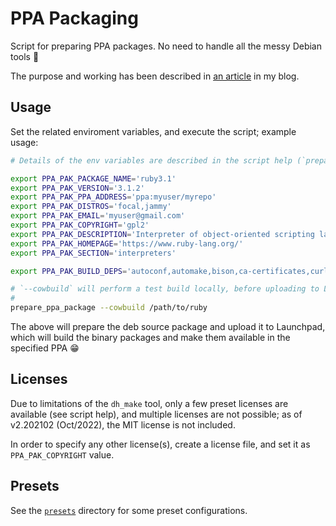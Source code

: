 # PPA Packaging

Script for preparing PPA packages. No need to handle all the messy Debian tools 😬

The purpose and working has been described in [an article](https://saveriomiroddi.github.io/Learn-to-prepare-PPA-packages-by-setting-up-a-Ruby-PPA/) in my blog.

## Usage

Set the related enviroment variables, and execute the script; example usage:

```sh
# Details of the env variables are described in the script help (`prepare_ppa_package --help`).

export PPA_PAK_PACKAGE_NAME='ruby3.1'
export PPA_PAK_VERSION='3.1.2'
export PPA_PAK_PPA_ADDRESS='ppa:myuser/myrepo'
export PPA_PAK_DISTROS='focal,jammy'
export PPA_PAK_EMAIL='myuser@gmail.com'
export PPA_PAK_COPYRIGHT='gpl2'
export PPA_PAK_DESCRIPTION='Interpreter of object-oriented scripting language Ruby'
export PPA_PAK_HOMEPAGE='https://www.ruby-lang.org/'
export PPA_PAK_SECTION='interpreters'

export PPA_PAK_BUILD_DEPS='autoconf,automake,bison,ca-certificates,curl,libc6-dev,libffi-dev,libgdbm-dev,libncurses5-dev,libsqlite3-dev,libtool,libyaml-dev,make,openssl,patch,pkg-config,sqlite3,zlib1g,zlib1g-dev,libreadline-dev,libssl-dev,libgmp-dev'

# `--cowbuild` will perform a test build locally, before uploading to Launchpad.
#
prepare_ppa_package --cowbuild /path/to/ruby
```

The above will prepare the deb source package and upload it to Launchpad, which will build the binary packages and make them available in the specified PPA 😁

## Licenses

Due to limitations of the `dh_make` tool, only a few preset licenses are available (see script help), and multiple licenses are not possible; as of v2.202102 (Oct/2022), the MIT license is not included.

In order to specify any other license(s), create a license file, and set it as `PPA_PAK_COPYRIGHT` value.

## Presets

See the [`presets`](presets) directory for some preset configurations.
